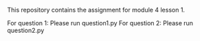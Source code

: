 This repository contains the assignment for module 4 lesson 1.

For question 1: Please run question1.py
For question 2: Please run question2.py

